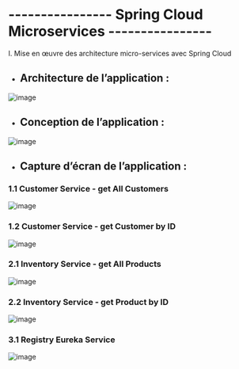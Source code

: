 # ---------------- Spring Cloud Microservices ----------------


I.	Mise en œuvre des architecture micro-services avec Spring Cloud

  * ##  Architecture de l’application :

![image](https://user-images.githubusercontent.com/79708292/206131983-57efaab1-f499-4edc-98a4-bd56ab3d89af.png)

 
 * ##   Conception de l’application :
 
![image](https://user-images.githubusercontent.com/79708292/206132027-b5568a4f-fdcc-4c4a-b705-93f1883495a1.png)



 *  ##  Capture d’écran de l’application :


 ###      1.1 Customer Service - get All Customers

![image](https://user-images.githubusercontent.com/79708292/206134546-09c2559d-f50f-4861-9318-141891b002d5.png)

 ###      1.2  Customer Service - get Customer by ID

![image](https://user-images.githubusercontent.com/79708292/206134804-42b58cef-7cf7-42f0-97a5-bdbed0f737f0.png)

 ###      2.1  Inventory Service - get All Products

![image](https://user-images.githubusercontent.com/79708292/206135031-6db2a62c-0e8c-4692-b99c-e5bf24f3d6a3.png)

 ###      2.2   Inventory Service - get Product by ID

![image](https://user-images.githubusercontent.com/79708292/206135199-13410d1b-00fc-45bc-be8e-04730f3de25a.png)

###       3.1   Registry Eureka Service
       
 ![image](https://user-images.githubusercontent.com/79708292/206138048-293f1a86-2a56-4a8e-beb6-ce026f095667.png)

